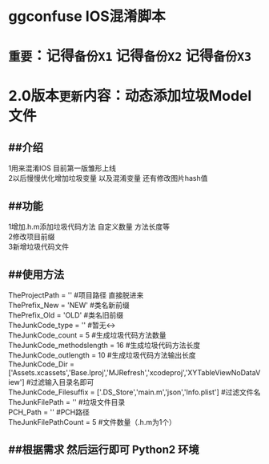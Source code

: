# ggconfuse IOS混淆脚本
`重要`：记得`备份X1` 记得`备份X2` 记得`备份X3`<br>
=================================
2.0版本`更新`内容：动态添加垃圾Model文件<br>
=================================

##介绍<br>
-------
 1用来混淆IOS 目前第一版雏形上线<br>
 2以后慢慢优化增加垃圾变量 以及混淆变量 还有修改图片hash值<br>

##功能<br>
-------
 1增加.h.m添加垃圾代码方法 自定义数量 方法长度等<br>
 2修改项目前缀<br>
 3新增垃圾代码文件<br>

##使用方法<br>
----------
 TheProjectPath = ''  #项目路径 直接脱进来<br>
 ThePrefix_New = 'NEW'   #类名新前缀<br>
 ThePrefix_Old = 'OLD'   #类名旧前缀<br>
 TheJunkCode_type = '' #暂无↔️<br>
 TheJunkCode_count = 5  #生成垃圾代码方法数量<br>
 TheJunkCode_methodslength =  16 #生成垃圾代码方法长度<br>
 TheJunkCode_outlength =  10    #生成垃圾代码方法输出长度<br>
 TheJunkCode_Dir  = ['Assets.xcassets','Base.lproj','MJRefresh','xcodeproj','XYTableViewNoDataView']  #过滤输入目录名即可<br>
 TheJunkCode_Filesuffix = ['.DS_Store','main.m','json','Info.plist']  #过滤文件名<br>
 TheJunkFilePath = ''  #垃圾文件目录<br>
 PCH_Path = '' #PCH路径<br>
 TheJunkFilePathCount = 5  #文件数量（.h.m为1个）<br>
 
##根据需求 然后运行即可 Python2 环境
----------

